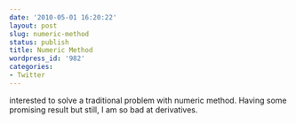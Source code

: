 ```yaml
---
date: '2010-05-01 16:20:22'
layout: post
slug: numeric-method
status: publish
title: Numeric Method
wordpress_id: '982'
categories:
- Twitter
---
```


interested to solve a traditional problem with numeric method. Having some promising result but still, I am so bad at derivatives.
